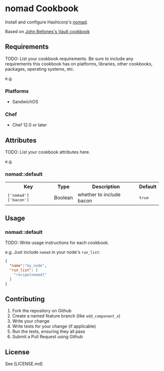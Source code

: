 # nomad Cookbook

Install and configure Hashicorp's [nomad](https://nomadproject.io).

Based on [John Bellones's Vault cookbook](https://github.com/johnbellone/vault-cookbook)

## Requirements

TODO: List your cookbook requirements. Be sure to include any requirements this cookbook has on platforms, libraries, other cookbooks, packages, operating systems, etc.

e.g.
### Platforms

- SandwichOS

### Chef

- Chef 12.0 or later

## Attributes

TODO: List your cookbook attributes here.

e.g.
### nomad::default

<table>
  <tr>
    <th>Key</th>
    <th>Type</th>
    <th>Description</th>
    <th>Default</th>
  </tr>
  <tr>
    <td><tt>['nomad']['bacon']</tt></td>
    <td>Boolean</td>
    <td>whether to include bacon</td>
    <td><tt>true</tt></td>
  </tr>
</table>

## Usage

### nomad::default

TODO: Write usage instructions for each cookbook.

e.g.
Just include `nomad` in your node's `run_list`:

```json
{
  "name":"my_node",
  "run_list": [
    "recipe[nomad]"
  ]
}
```

## Contributing

1. Fork the repository on Github
2. Create a named feature branch (like `add_component_x`)
3. Write your change
4. Write tests for your change (if applicable)
5. Run the tests, ensuring they all pass
6. Submit a Pull Request using Github

## License

See [LICENSE.md]
